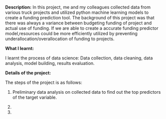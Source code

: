 <b>Description:</b>
In this project, me and my colleagues collected data from various truck projects and utilized python machine learning models to create a funding prediction 
tool. The background of this project was that there was always a variance between budgeting funding of project and actual use of funding. If we are able to create a accurate funding predictor model,resources could be more efficiently utilized by preventing underallocation/overallocation of funding to projects.


<b>What I learnt:</b>

I learnt the process of data science: Data collection, data cleaning, data analysis, model building, results evaluation.


<b>Details of the project:</b>

The steps of the project is as follows:

1. Preliminary data analysis on collected data to find out the top predictors of the target variable.






2.

3.

